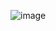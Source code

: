
![image](https://user-images.githubusercontent.com/110442250/204750084-a9e6dbf8-aca3-4e5f-ac07-dc79b587e4dd.png)
